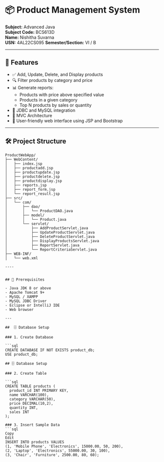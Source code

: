 # 📦 Product Management System

**Subject:** Advanced Java  
**Subject Code:** BCS613D  
**Name:** Nishitha Suvarna  
**USN:** 4AL22CS095 
**Semester/Section:** VI / B

---

## 🚀 Features

- ✅ Add, Update, Delete, and Display products  
- 🔍 Filter products by category and price  
- 📊 Generate reports:
  - Products with price above specified value
  - Products in a given category
  - Top N products by sales or quantity  
- 💾 JDBC and MySQL integration  
- 🧱 MVC Architecture  
- 🎨 User-friendly web interface using JSP and Bootstrap

---

## 🛠️ Project Structure

```plaintext
ProductWebApp/
├── WebContent/
│   ├── index.jsp
│   ├── productadd.jsp
│   ├── productupdate.jsp
│   ├── productdelete.jsp
│   ├── productdisplay.jsp
│   ├── reports.jsp
│   ├── report_form.jsp
│   └── report_result.jsp
├── src/
│   └── com/
│       ├── dao/
│       │   └── ProductDAO.java
│       ├── model/
│       │   └── Product.java
│       └── servlet/
│           ├── AddProductServlet.java
│           ├── UpdateProductServlet.java
│           ├── DeleteProductServlet.java
│           ├── DisplayProductsServlet.java
│           ├── ReportServlet.java
│           └── ReportCriteriaServlet.java
├── WEB-INF/
│   └── web.xml

----


## 🧰 Prerequisites

- Java JDK 8 or above  
- Apache Tomcat 9+  
- MySQL / XAMPP  
- MySQL JDBC Driver  
- Eclipse or IntelliJ IDE  
- Web browser  

---

##  🗄 Database Setup

### 1. Create Database

```sql
CREATE DATABASE IF NOT EXISTS product_db;
USE product_db;

## 🗄 Database Setup

### 2. Create Table

```sql
CREATE TABLE products (
  product_id INT PRIMARY KEY,
  name VARCHAR(100),
  category VARCHAR(50),
  price DECIMAL(10,2),
  quantity INT,
  sales INT
);

### 3. Insert Sample Data
```sql
Copy
Edit
INSERT INTO products VALUES 
(1, 'Mobile Phone', 'Electronics', 15000.00, 50, 200),
(2, 'Laptop', 'Electronics', 55000.00, 30, 100),
(3, 'Chair', 'Furniture', 2500.00, 80, 60);
